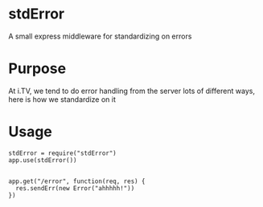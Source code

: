 stdError
========

A small express middleware for standardizing on errors

# Purpose
At i.TV, we tend to do error handling from the server lots of different ways, here is how we standardize on it

# Usage
```
stdError = require("stdError")
app.use(stdError())


app.get("/error", function(req, res) {
  res.sendErr(new Error("ahhhhh!"))
})
```
